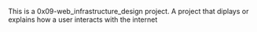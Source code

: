 This is a 0x09-web_infrastructure_design project. 
A project that diplays or explains how a user interacts with the internet

